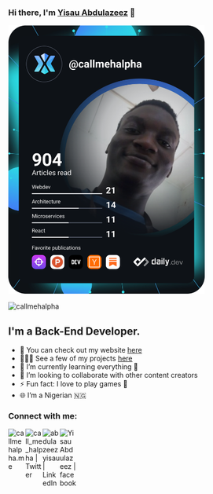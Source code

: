 ### Hi there, I'm [Yisau Abdulazeez][website] 👋

<a href="https://app.daily.dev/DailyDevTips"><img src="https://github.com/callmehalpha/callmehalpha/blob/master/devcard.svg" width="400" alt="Yisau Abdulazeez's Dev Card"/></a>


<img src="https://img.shields.io/github/followers/callmehalpha?style=social" alt="callmehalpha" />

## I'm a Back-End Developer.

- 🔭 You can check out my website [here](https://callmehalpha.me/)
- 👨🏾‍💻 See a few of my projects [here](https://callmehalpha.me/portfolio)
- 🌱 I’m currently learning everything 🤣
- 👯 I’m looking to collaborate with other content creators
- ⚡ Fun fact: I love to play games 🕺
- 🌐 I’m a Nigerian 🇳🇬

### Connect with me:

[<img align="left" alt="callmehalpha.me" width="35px" src="https://img.icons8.com/bubbles/50/000000/globe.png" />][website]
[<img align="left" alt="call_me_halpha | Twitter" width="35px" src="https://img.icons8.com/bubbles/50/000000/twitter.png" />][twitter]
[<img align="left" alt="abdulazeezyisau | LinkedIn" width="35px" src="https://img.icons8.com/bubbles/50/000000/linkedin.png" />][linkedin]
[<img align="left" alt="Yisau Abdulazeez | facebook" width="35px" src="https://img.icons8.com/bubbles/50/000000/facebook-new.png"  />][facebook]
<!--[<img align="left" alt="ameerbamigbyan | dribble" width="35px" src="https://img.icons8.com/bubbles/50/000000/dribbble.png" />][dribbble]
[<img align="left" alt="ameerbamigbyan | fiverr" width="35px" src="https://img.icons8.com/bubbles/50/000000/fiverr.png" />][fiverr]
[<img align="left" alt="ameerbamigbyan | Upwork" width="35px" src="https://cdn.jsdelivr.net/npm/simple-icons@v3/icons/upwork.svg" />][upwork]-->
<br /> 



[website]: https://callmehalpha.me/
[twitter]: https://twitter.com/call_me_halpha
[linkedin]: https://www.linkedin.com/in/abdulazeez-yisau-369b1a119
<!--[dribbble]: https://dribbble.com/AmeerBamigbayan
[fiverr]: https://www.fiverr.com/ameerdamilola?public_mode=true
[upwork]: https://www.upwork.com/freelancers/~018e4a266da3c6f995 -->
[facebook]: https://www.facebook.com/abdulazeez.yisau 
